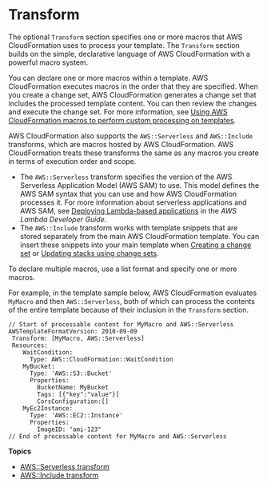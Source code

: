 # Transform<a name="transform-section-structure"></a>

The optional `Transform` section specifies one or more macros that AWS CloudFormation uses to process your template\. The `Transform` section builds on the simple, declarative language of AWS CloudFormation with a powerful macro system\. 

You can declare one or more macros within a template\. AWS CloudFormation executes macros in the order that they are specified\. When you create a change set, AWS CloudFormation generates a change set that includes the processed template content\. You can then review the changes and execute the change set\. For more information, see [Using AWS CloudFormation macros to perform custom processing on templates](template-macros.md)\.

AWS CloudFormation also supports the `AWS::Serverless` and `AWS::Include` transforms, which are macros hosted by AWS CloudFormation\. AWS CloudFormation treats these transforms the same as any macros you create in terms of execution order and scope\.
+ The `AWS::Serverless` transform specifies the version of the AWS Serverless Application Model \(AWS SAM\) to use\. This model defines the AWS SAM syntax that you can use and how AWS CloudFormation processes it\. For more information about serverless applications and AWS SAM, see [Deploying Lambda\-based applications](https://docs.aws.amazon.com/lambda/latest/dg/deploying-lambda-apps.html) in the *AWS Lambda Developer Guide*\.
+ The `AWS::Include` transform works with template snippets that are stored separately from the main AWS CloudFormation template\. You can insert these snippets into your main template when [Creating a change set](using-cfn-updating-stacks-changesets-create.md) or [Updating stacks using change sets](using-cfn-updating-stacks-changesets.md)\.

To declare multiple macros, use a list format and specify one or more macros\.

For example, in the template sample below, AWS CloudFormation evaluates `MyMacro` and then `AWS::Serverless`, both of which can process the contents of the entire template because of their inclusion in the `Transform` section\.

```
// Start of processable content for MyMacro and AWS::Serverless
AWSTemplateFormatVersion: 2010-09-09 
 Transform: [MyMacro, AWS::Serverless]
 Resources:
    WaitCondition:
      Type: AWS::CloudFormation::WaitCondition
    MyBucket:
      Type: 'AWS::S3::Bucket'  
      Properties:
        BucketName: MyBucket 
        Tags: [{"key":"value"}] 
        CorsConfiguration:[]   
    MyEc2Instance:
      Type: 'AWS::EC2::Instance' 
      Properties:
        ImageID: "ami-123"
// End of processable content for MyMacro and AWS::Serverless
```

**Topics**
+ [AWS::Serverless transform](transform-aws-serverless.md)
+ [AWS::Include transform](create-reusable-transform-function-snippets-and-add-to-your-template-with-aws-include-transform.md)